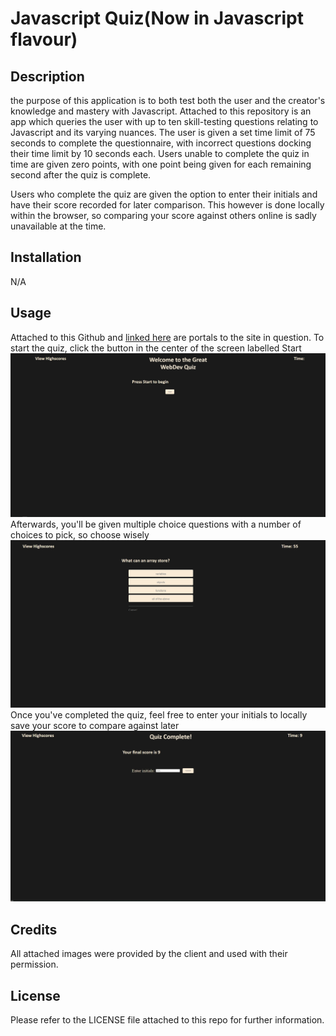 # Javascript Quiz(Now in Javascript flavour)

## Description

the purpose of this application is to both test both the user and the creator's knowledge and mastery with Javascript. Attached to this repository is an app which queries the user with up to ten skill-testing questions relating to Javascript and its varying nuances. The user is given a set time limit of 75 seconds to complete the questionnaire, with incorrect questions docking their time limit by 10 seconds each. Users unable to complete the quiz in time are given zero points, with one point being given for each remaining second after the quiz is complete.

Users who complete the quiz are given the option to enter their initials and have their score recorded for later comparison. This however is done locally within the browser, so comparing your score against others online is sadly unavailable at the time.

## Installation

N/A

## Usage

Attached to this Github and [linked here]() are portals to the site in question.
To start the quiz, click the button in the center of the screen labelled Start
![alt text](./assets/imgs/StartPage.jpg "Start-Page")
Afterwards, you'll be given multiple choice questions with a number of choices to pick, so choose wisely
![alt text](./assets/imgs/midQuiz.jpg "Mid-Quiz")
Once you've completed the quiz, feel free to enter your initials to locally save your score to compare against later
![alt text](./assets/imgs/endScreen.jpg "End-Page")

## Credits

All attached images were provided by the client and used with their permission.

## License

Please refer to the LICENSE file attached to this repo for further information.